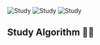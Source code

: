 ![Study](https://img.shields.io/badge/%20in-Swift%203.0-orange.svg)
![Study](https://img.shields.io/badge/%20in-ObjC%20-orange.svg)
![Study](https://img.shields.io/badge/%20in-Kotlin%20-orange.svg)

## Study Algorithm 🙈🙉
